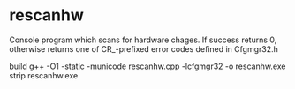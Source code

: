 # rescanhw
Console program which scans for hardware chages. 
If success returns 0, otherwise returns one of CR_-prefixed error codes defined in Cfgmgr32.h

build
g++ -O1 -static -municode rescanhw.cpp -lcfgmgr32 -o rescanhw.exe
strip rescanhw.exe

